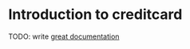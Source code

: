 # Introduction to creditcard

TODO: write [great documentation](http://jacobian.org/writing/what-to-write/)
